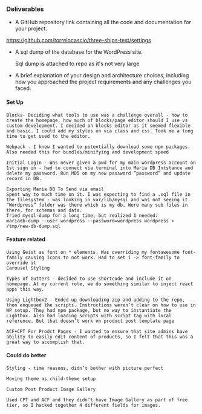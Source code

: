 ### Deliverables
- A GitHub repository link containing all the code and documentation for your project.

https://github.com/torrelocascio/three-ships-test/settings

- A sql dump of the database for the WordPress site.

    Sql dump is attached to repo as it's not very large


- A brief explanation of your design and architecture choices, including how you approached the project requirements and any challenges you faced.


#### Set Up
    Blocks- Deciding what tools to use was a challenge overall - how to create the homepage, how much of blocks/page editor should I use vs custom development. I decided on blocks editor as it seemed flexible and basic. I could add my styles on via class and css. Took me a long time to get used to the editor.

    Webpack - I knew I wanted to potentially download some npm packages. Also needed this for bundles/minifying and development speed

    Initial Login - Was never given a pwd for my main wordpress account on 1st sign in - had to connect via terminal into Maria DB Intstance and delete my password. Run MD5 on my new password “password” and update record in DB. 

    Exporting Maria DB To Send via email
    Spent way to much time on it. I was expecting to find a .sql file in the filesystem - was looking in var/lib/mysql and was not seeing it. “Wordpress” folder was there which is my db. Were many sub files in there, for schemas and data.
    Tried mysql-dump for a long time, but realized I needed:
    mariadb-dump --user wordpress --password=wordpress wordpress > /tmp/new-db-dump.sql

#### Feature related
    Using Geist as font on * elements. Was overriding my fontawesome font-family causing icons to not work. Had to set i -> font-family to override it
    Carousel Styling

    Types of Gutters - decided to use shortcode and include it on homepage. At my current role, we do something similar to inject react apps this way.

    Using Lightbox2 - Ended up downloading zip and adding to the repo, then enqueued the scripts. Instructions weren’t clear on how to use in WP setup. They had npm package, but no way to instantiate the Lightbox. Also had loading scripts with script tag with local reference. But that doesn’t work on product post template page

    ACF+CPT For Prodct Pages - I wanted to ensure that site admins have ability to easily edit content of products, so I felt that this was a great way to accomplish that. 


#### Could do better

    Styling - time reasons, didn’t bother with picture perfect

    Moving theme as child-theme setup

    Custom Post Product Image Gallery

    Used CPT and ACF and they didn’t have Image Gallery as part of free tier, so I hacked together 4 different fields for images.
